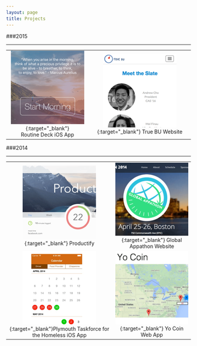 ```yaml
---
layout: page
title: Projects
---
```


###2015
- - -

|               |               |
|:-------------:|:-------------:|
|[![Routines iOS App](/images/routines.png)](https://itunes.apple.com/us/app/routine-deck/id1070839358?ls=1&mt=8){:target="_blank"} </br>Routine Deck iOS App|[![True BU Website](/images/truebu.png)](http://truebu2015.org/){:target="_blank"} True BU Website|


###2014
- - -

|               |               |
|:-------------:|:-------------:|
|[![Productify Google Chrome Extension](/images/productify.png)](https://chrome.google.com/webstore/detail/productify/gdglndlhpacaljfiaahpkbhblejmiopc){:target="_blank"} Productify|[![Global Appathon Website](/images/appathon.png)](https://github.com/asaphy/appathon){:target="_blank"} Global Appathon Website|
|[![Plymouth Taskforce for the Homeless iOS App](/images/ptf.png)](http://devpost.com/software/plymouth-taskforce-for-the-homeless-app){:target="_blank"}Plymouth Taskforce for the Homeless iOS App|[![Yo Coin Web App](/images/yocoin.png)](http://devpost.com/software/yo-coin){:target="_blank"} Yo Coin Web App|